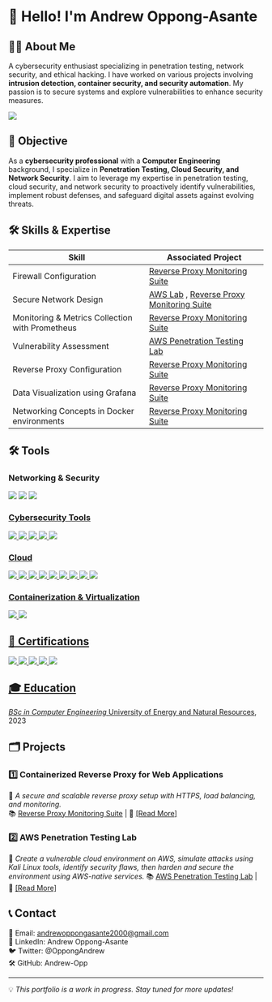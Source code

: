 # 🚀 Hello! I'm **Andrew Oppong-Asante**

## 👨‍💻 About Me

A cybersecurity enthusiast specializing in penetration testing, network security, and ethical hacking. I have worked on various projects involving **intrusion detection, container security, and security automation**. My passion is to secure systems and explore vulnerabilities to enhance security measures.

<a href="https://www.linkedin.com/in/andrew-oppong-asante-663368286/"><img src="https://img.shields.io/badge/-LinkedIn-0072b1?&style=for-the-badge&logo=linkedin&logoColor=white" /></a>

## 🎯 Objective

As a **cybersecurity professional** with a **Computer Engineering** background, I specialize in **Penetration Testing, Cloud Security, and Network Security**. I aim to leverage my expertise in penetration testing, cloud security, and network security to proactively identify vulnerabilities, implement robust defenses, and safeguard digital assets against evolving threats.

## 🛠️ Skills & Expertise

| Skill                                         | Associated Project         |
|-----------------------------------------------|----------------------------|
| Firewall Configuration           | <a href="https://github.com/Andrew-Opp/Reverse-Proxy-Monitoring-Suite">Reverse Proxy Monitoring Suite</a>|
| Secure Network Design                        | <a href="https://github.com/Andrew-Opp/AWS-Penetration-Testing-Lab">AWS Lab</a> , <a href="https://github.com/Andrew-Opp/Reverse-Proxy-Monitoring-Suite">Reverse Proxy Monitoring Suite</a> |
| Monitoring & Metrics Collection with Prometheus | <a href="https://github.com/Andrew-Opp/Reverse-Proxy-Monitoring-Suite">Reverse Proxy Monitoring Suite</a>      |
| Vulnerability Assessment | <a href="https://github.com/Andrew-Opp/AWS-Penetration-Testing-Lab">AWS Penetration Testing Lab</a>      |
| Reverse Proxy Configuration        | <a href="https://github.com/Andrew-Opp/Reverse-Proxy-Monitoring-Suite">Reverse Proxy Monitoring Suite</a>  |
| Data Visualization using Grafana      | <a href="https://github.com/Andrew-Opp/Reverse-Proxy-Monitoring-Suite">Reverse Proxy Monitoring Suite</a>  |
| Networking Concepts in Docker environments | <a href="https://github.com/Andrew-Opp/Reverse-Proxy-Monitoring-Suite">Reverse Proxy Monitoring Suite</a> |

## 🛠️ Tools

### Networking & Security
<div>
    <img src="https://img.shields.io/badge/-Firewall_Configuration-FF5733?&style=for-the-badge&logo=Security&logoColor=white" />
    <img src="https://img.shields.io/badge/-VPN_Setup-2980B9?&style=for-the-badge&logo=Security&logoColor=white" />
    <a href="https://github.com/Andrew-Opp/AWS-Penetration-Testing-Lab"><img src="https://img.shields.io/badge/-Secure_Network_Design-27AE60?&style=for-the-badge&logo=Security&logoColor=white" />
</div>

### Cybersecurity Tools
<div>
    <img src="https://img.shields.io/badge/-Metasploit-EE5A24?&style=for-the-badge&logo=Metasploit&logoColor=white" />
    <a href="https://github.com/Andrew-Opp/AWS-Penetration-Testing-Lab"><img src="https://img.shields.io/badge/-Nmap-004C99?&style=for-the-badge&logo=Nmap&logoColor=white" />
    <img src="https://img.shields.io/badge/-Wireshark-1679A7?&style=for-the-badge&logo=Wireshark&logoColor=white" />
    <img src="https://img.shields.io/badge/-Burp_Suite-FF0000?&style=for-the-badge&logo=BurpSuite&logoColor=white" />
    <img src="https://img.shields.io/badge/-Wazuh-2C3E50?&style=for-the-badge&logo=Wazuh&logoColor=white" />
</div>

### Cloud
<div>
    <img src="https://img.shields.io/badge/-AWS_S3-FF9900?&style=for-the-badge&logo=AmazonAWS&logoColor=white" />
    <a href="https://github.com/Andrew-Opp/AWS-Penetration-Testing-Lab"><img src="https://img.shields.io/badge/-AWS_EC2-232F3E?&style=for-the-badge&logo=AmazonAWS&logoColor=white" />
    <a href="https://github.com/Andrew-Opp/AWS-Penetration-Testing-Lab"><img src="https://img.shields.io/badge/-AWS_VPC-FF9900?&style=for-the-badge&logo=AmazonAWS&logoColor=white" />
    <a href="https://github.com/Andrew-Opp/AWS-Penetration-Testing-Lab"><img src="https://img.shields.io/badge/-AWS_IAM-232F3E?&style=for-the-badge&logo=AmazonAWS&logoColor=white" />
    <img src="https://img.shields.io/badge/-AWS_Lambda-FF9900?&style=for-the-badge&logo=AmazonAWS&logoColor=white" />
    <img src="https://img.shields.io/badge/-AWS_CloudTrail-232F3E?&style=for-the-badge&logo=AmazonAWS&logoColor=white" />
    <img src="https://img.shields.io/badge/-AWS_CloudWatch-FF9900?&style=for-the-badge&logo=AmazonAWS&logoColor=white" />
    <img src="https://img.shields.io/badge/-AWS_GuardDuty-232F3E?&style=for-the-badge&logo=AmazonAWS&logoColor=white" />
    <img src="https://img.shields.io/badge/-AWS_WAF_&_Shield-FF9900?&style=for-the-badge&logo=AmazonAWS&logoColor=white" />
</div>

### Containerization & Virtualization
<div>
    <img src="https://img.shields.io/badge/-Docker-2496ED?&style=for-the-badge&logo=Docker&logoColor=white" />
    <img src="https://img.shields.io/badge/-VMware-607078?&style=for-the-badge&logo=VMware&logoColor=white" />
</div>

## 📝 Certifications

<div>

<a href="https://coursera.org/share/85f30cead98c552f2b9f348a97a28cd7"><img src="https://img.shields.io/badge/-IBM-1F70C1?&style=for-the-badge&logo=IBM&logoColor=white" />
<a href="https://coursera.org/share/ad0bd346ebe2840f64ad2bbba6d0e8c1"><img src="https://img.shields.io/badge/-EC--Council_Ethical_Hacking_Essentials-FF0000?&style=for-the-badge&logoColor=white" />
<a href="https://coursera.org/share/31a195392523f8927272105ccfa97d5c"><img src="https://img.shields.io/badge/-EC--Council_Digital_Forensics_Essentials-FF0000?&style=for-the-badge&logoColor=white" />
<a href="https://coursera.org/share/b4d75ca21430334a3631bd12e58234ba"><img src="https://img.shields.io/badge/-Cisco_SOC_Fundamentals-004C99?&style=for-the-badge&logo=Cisco&logoColor=white" />
<a href="https://coursera.org/share/ed44486871d32b3ec0bed0e3de9cdbd1"><img src="https://img.shields.io/badge/-Cisco_Endpoints_and_Systems_Security-004C99?&style=for-the-badge&logo=Cisco&logoColor=white" />
</div>

## 🎓 Education

*BSc in Computer Engineering*
<a href="https://uenr.edu.gh/">University of Energy and Natural Resources</a>, 2023

## 🗂 Projects

### 1️⃣ **Containerized Reverse Proxy for Web Applications**
📌 *A secure and scalable reverse proxy setup with HTTPS, load balancing, and monitoring.*  
📚 <a href="https://github.com/Andrew-Opp/Reverse-Proxy-Monitoring-Suite">Reverse Proxy Monitoring Suite</a>  | 📝 <a href="https://github.com/Andrew-Opp/Reverse-Proxy-Monitoring-Suite">[Read More]</a>

### 2️⃣ **AWS Penetration Testing Lab**

📌 *Create a vulnerable cloud environment on AWS, simulate attacks using Kali Linux tools, identify security flaws, then harden and secure the environment using AWS-native services.*
📚 <a href="https://github.com/Andrew-Opp/AWS-Penetration-Testing-Lab">AWS Penetration Testing Lab</a>  | 📝 <a href="https://github.com/Andrew-Opp/AWS-Penetration-Testing-Lab">[Read More]</a>



## 📞 Contact

📧 Email: andrewoppongasante2000@gmail.com  
🔗 LinkedIn: Andrew Oppong-Asante  
🐦 Twitter: @OppongAndrew  
🛠️ GitHub: Andrew-Opp  

---

💡 *This portfolio is a work in progress. Stay tuned for more updates!*
